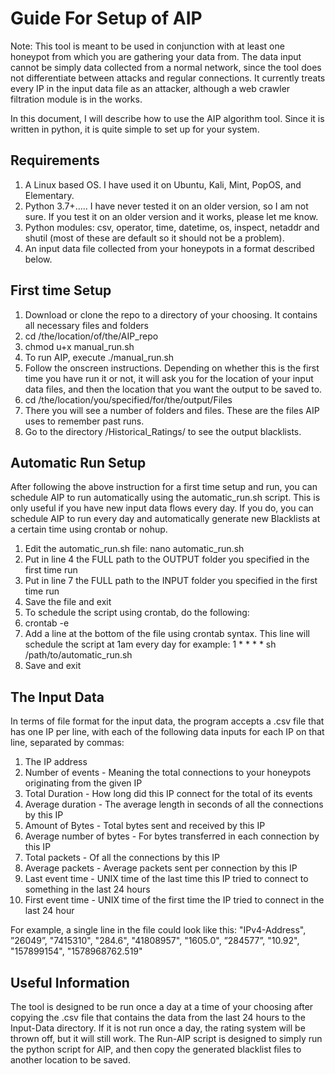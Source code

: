 # Guide For Setup of AIP
Note: This tool is meant to be used in conjunction with at least one honeypot from which you are gathering your data from. The data input cannot be simply data collected from a normal network, since the tool does not differentiate between attacks and regular connections. It currently treats every IP in the input data file as an attacker, although a web crawler filtration module is in the works.

In this document, I will describe how to use the AIP algorithm tool. Since it is written in python, it is quite simple to set up for your system.
## Requirements
1. A Linux based OS. I have used it on Ubuntu, Kali, Mint, PopOS, and Elementary.
2. Python 3.7+….. I have never tested it on an older version, so I am not sure. If you test it on an older version and it works, please let me know.
3. Python modules: csv, operator, time, datetime, os, inspect, netaddr and shutil (most of these are default so it should not be a problem).
4. An input data file collected from your honeypots in a format described below.
## First time Setup
1. Download or clone the repo to a directory of your choosing. It contains all necessary files and folders
2. cd /the/location/of/the/AIP_repo
3. chmod u+x manual_run.sh
4. To run AIP, execute ./manual_run.sh
5. Follow the onscreen instructions. Depending on whether this is the first time you have run it or not, it will ask you for the location of your input data files, and then the location that you want the output to be saved to.
6. cd /the/location/you/specified/for/the/output/Files
7. There you will see a number of folders and files. These are the files AIP uses to remember past runs.
8. Go to the directory /Historical_Ratings/ to see the output blacklists.
## Automatic Run Setup
After following the above instruction for a first time setup and run, you can schedule AIP to run automatically using the automatic_run.sh script. This is only useful if you have new input data flows every day. If you do, you can schedule AIP to run every day and automatically generate new Blacklists at a certain time using crontab or nohup.
1. Edit the automatic_run.sh file: nano automatic_run.sh
2. Put in line 4 the FULL path to the OUTPUT folder you specified in the first time run
3. Put in line 7 the FULL path to the INPUT folder you specified in the first time run
4. Save the file and exit
5. To schedule the script using crontab, do the following:
6. crontab -e
7. Add a line at the bottom of the file using crontab syntax. This line will schedule the script at 1am every day for example: 1 * * * * sh /path/to/automatic_run.sh
8. Save and exit


## The Input Data
In terms of file format for the input data, the program accepts a .csv file that has one IP per line, with each of the following data inputs for each IP on that line, separated by commas:
1. The IP address
2. Number of events - Meaning the total connections to your honeypots originating from the given IP
3. Total Duration - How long did this IP connect for the total of its events
4. Average duration - The average length in seconds of all the connections by this IP
5. Amount of Bytes - Total bytes sent and received by this IP
6. Average number of bytes - For bytes transferred in each connection by this IP
7. Total packets - Of all the connections by this IP
8. Average packets - Average packets sent per connection by this IP
9. Last event time - UNIX time of the last time this IP tried to connect to something in the last 24 hours
10. First event time - UNIX time of the first time the IP tried to connect in the last 24 hour

For example, a single line in the file could look like this:
"IPv4-Address", ”26049”, "7415310", "284.6", "41808957", "1605.0", ”284577”, "10.92", "157899154", "1578968762.519"

## Useful Information
The tool is designed to be run once a day at a time of your choosing after copying the .csv file that contains the data from the last 24 hours to the Input-Data directory. If it is not run once a day, the rating system will be thrown off, but it will still work.
The Run-AIP script is designed to simply run the python script for AIP, and then copy the generated blacklist files to another location to be saved.
